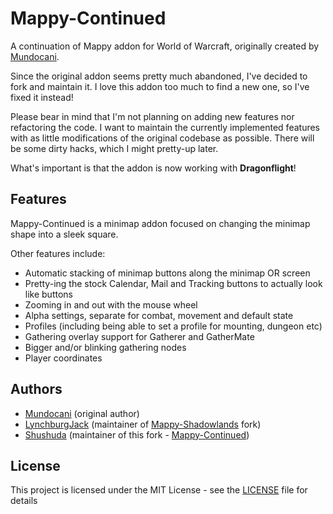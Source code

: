 # Mappy-Continued

A continuation of Mappy addon for World of Warcraft, originally created by [Mundocani](https://github.com/Mundocani).

Since the original addon seems pretty much abandoned, I've decided to fork and maintain it. I love this addon too much to find a new one, so I've fixed it instead!

Please bear in mind that I'm not planning on adding new features nor refactoring the code. I want to maintain the currently implemented features with as little modifications of the original codebase as possible. There will be some dirty hacks, which I might pretty-up later.

What's important is that the addon is now working with **Dragonflight**!

## Features

Mappy-Continued is a minimap addon focused on changing the minimap shape into a sleek square.

Other features include:
* Automatic stacking of minimap buttons along the minimap OR screen
* Pretty-ing the stock Calendar, Mail and Tracking buttons to actually look like buttons
* Zooming in and out with the mouse wheel
* Alpha settings, separate for combat, movement and default state
* Profiles (including being able to set a profile for mounting, dungeon etc)
* Gathering overlay support for Gatherer and GatherMate
* Bigger and/or blinking gathering nodes
* Player coordinates

## Authors

* [Mundocani](https://github.com/Mundocani) (original author)
* [LynchburgJack](https://github.com/LynchburgJack) (maintainer of [Mappy-Shadowlands](https://github.com/LynchburgJack/Mappy-Shadowlands) fork)
* [Shushuda](https://github.com/Shushuda) (maintainer of this fork - [Mappy-Continued](https://github.com/Shushuda/Mappy-Continued))

## License

This project is licensed under the MIT License - see the [LICENSE](LICENSE) file for details
